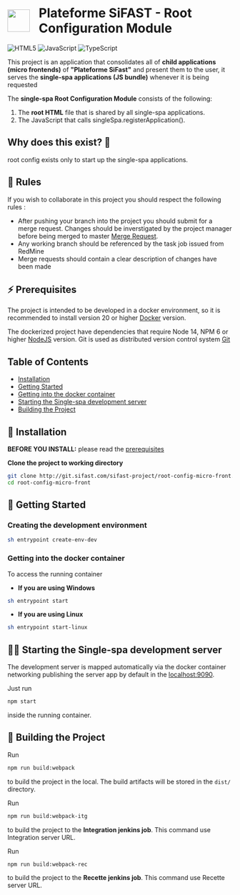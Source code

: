 <h1 style="display: flex; align-items: center;">
    <img style="margin-right: 20px;" src="https://single-spa.js.org/img/logo-white-bgblue.svg" width="50" height="50">Plateforme SiFAST - Root Configuration Module</h1>

![HTML5](https://img.shields.io/badge/html5-%23E34F26.svg?style=for-the-badge&logo=html5&logoColor=white)
![JavaScript](https://img.shields.io/badge/javascript-%23323330.svg?style=for-the-badge&logo=javascript&logoColor=%23F7DF1E)
![TypeScript](https://img.shields.io/badge/typescript-%23007ACC.svg?style=for-the-badge&logo=typescript&logoColor=white)

This project is an application that consolidates all of **child applications (micro frontends)** of **"Plateforme SiFast"** and present them to the user, it serves the **single-spa applications (JS bundle)** whenever it is being requested

The **single-spa Root Configuration Module** consists of the following:

1. The **root HTML** file that is shared by all single-spa applications.
2. The JavaScript that calls singleSpa.registerApplication().

## Why does this exist? 🤔

root config exists only to start up the single-spa applications.

## 🚨 Rules

If you wish to collaborate in this project you should respect the following rules :

- After pushing your branch into the project you should submit for a merge request. Changes should be inverstigated by the project manager before being merged to master [Merge Request](http://gitlab.sifast.lan/Projects/socle-angular/merge_requests).
- Any working branch should be referenced by the task job issued from RedMine
- Merge requests should contain a clear description of changes have been made

## ⚡ Prerequisites

The project is intended to be developed in a docker environment, so it is recommended to install version 20 or higher [Docker](https://www.docker.com/community-edition) version.

The dockerized project have dependencies that require Node 14, NPM 6 or higher [NodeJS](https://nodejs.org/en/) version.
Git is used as distributed version control system [Git](https://git-scm.com/)

## Table of Contents

- [Installation](#🚧-installation)
- [Getting Started](#🚀-getting-started)
- [Getting into the docker container ](#getting-into-the-docker-container)
- [Starting the Single-spa development server](#🏃‍♂️-starting-the-single-spa-development-server)
- [Building the Project](#🔨-building-the-project)

## 🚧 Installation

**BEFORE YOU INSTALL:** please read the [prerequisites](#prerequisites)

**Clone the project to working directory**

```bash
git clone http://git.sifast.com/sifast-project/root-config-micro-front.git
cd root-config-micro-front
```

## 🚀 Getting Started

### **Creating the development environment**

```bash
sh entrypoint create-env-dev
```

### **Getting into the docker container**

To access the running container

- **If you are using Windows**

```bash
sh entrypoint start
```

- **If you are using Linux**

```bash
sh entrypoint start-linux
```

## 🏃‍♂️ Starting the Single-spa development server

The development server is mapped automatically via the docker container networking publishing the server app by default in the [localhost:9090](http://localhost:9090).

Just run

```bash
npm start
```

inside the running container.

## 🔨 Building the Project

Run

```bash
npm run build:webpack
```

to build the project in the local. The build artifacts will be stored in the `dist/` directory.

Run

```bash
npm run build:webpack-itg
```

to build the project to the **Integration jenkins job**. This command use Integration server URL.

Run

```bash
npm run build:webpack-rec
```

to build the project to the **Recette jenkins job**. This command use Recette server URL.
